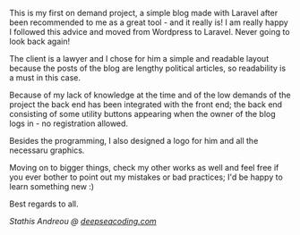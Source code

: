 <p>This is my first on demand project, a simple blog made with Laravel after been recommended to me as a great tool - and it really is! I am really happy I followed this advice and moved from Wordpress to Laravel. Never going to look back again!</p>
<p>The client is a lawyer and I chose for him a simple and readable layout because the posts of the blog are lengthy political articles, so readability is a must in this case. </p>
<p>Because of my lack of knowledge at the time and of the low demands of the project the back end has been integrated with the front end; the back end consisting of some utility buttons appearing when the owner of the blog logs in - no registration allowed.</p>
<p>Besides the programming, I also designed a logo for him and all the necessaru graphics.</p>
<p>Moving on to bigger things, check my other works as well and feel free if you ever bother to point out my mistakes or bad practices; I'd be happy to learn something new :)</p>

<p>Best regards to all.<p>
<p><em>Stathis Andreou @ <a href="https://deepseacoding.com">deepseacoding.com</a></em></p>
